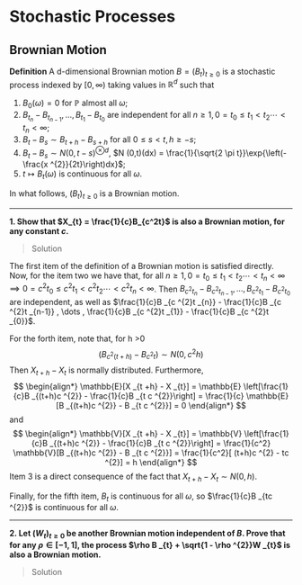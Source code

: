 # Stochastic Processes 

## Brownian Motion

**Definition** A d-dimensional Brownian motion $B= (B_{t})_{t\geq 0}$ is a stochastic process indexed by $[0,\infty)$ taking values in $\mathbb{R}^{d}$ such that

1. $B_0(\omega) = 0$ for $\mathbb{P}$ almost all $\omega$;
2. $B _{t _{n}} - B _{t _{n-1}} , \dots , B _{t _{1}} - B _{t _{0}}$ are independent for all $n \geq 1, 0 = t _{0} \leq t _{1} < t _{2} \cdots < t _{n} < \infty$;
3. $B _{t} - B _{s} \sim B _{t+h} - B _{s +h}$ for all $0 \leq s < t, h \geq -s$;
4. $B _{t}- B _{s} \sim N(0,t-s)^{\otimes d}$, $N (0,t)(dx) = \frac{1}{\sqrt{2 \pi t}}\exp{\left(-\frac{x ^{2}}{2t}\right)dx}$;
5. $t \mapsto B _{t} (\omega)$ is continuous for all $\omega$.

In what follows, $(B_{t})_{t \geq 0}$ is a Brownian motion.

----------
**1. Show that $X_{t} = \frac{1}{c}B_{c^2t}$ is also a Brownian motion, for any constant $c$.** 
> Solution

The first item of the definition of a Brownian motion is satisfied directly. Now, for the item two we have that, for all $n \geq 1, 0 = t _{0} \leq t _{1} < t _{2} \cdots < t _{n} < \infty \implies 0 = c ^{2}t _{0} \leq c ^{2}t _{1} < c ^{2}t _{2} \cdots < c ^{2}t _{n} < \infty$. Then $B _{c ^{2}t _{n}} - B _{c ^{2}t _{n-1}} , \dots , B _{c ^{2}t _{1}} - B _{c ^{2}t _{0}}$ are independent, as well as $\frac{1}{c}B _{c ^{2}t _{n}} - \frac{1}{c}B _{c ^{2}t _{n-1}} , \dots , \frac{1}{c}B _{c ^{2}t _{1}} - \frac{1}{c}B _{c ^{2}t _{0}}$.

For the forth item, note that, for h >0
$$
\begin{equation*}
	(B _{c ^{2}(t + h)} - B _{c ^{2}t}) \sim N (0, c ^{2}h)
\end{equation*}
$$
Then $X _{t+h} - X _{t}$ is normally distributed. Furthermore, 
$$
\begin{align*}
	\mathbb{E}[X _{t +h} - X _{t}] = \mathbb{E} \left[\frac{1}{c}B _{(t+h)c ^{2}} - \frac{1}{c}B _{t c ^{2}}\right] = \frac{1}{c} \mathbb{E}[B _{(t+h)c ^{2}} - B _{t c ^{2}}] = 0
\end{align*}
$$
and
$$
\begin{align*}
	\mathbb{V}[X _{t +h} - X _{t}] = \mathbb{V} \left[\frac{1}{c}B _{(t+h)c ^{2}} - \frac{1}{c}B _{t c ^{2}}\right] = \frac{1}{c^2} \mathbb{V}[B _{(t+h)c ^{2}} - B _{t c ^{2}}] = \frac{1}{c^2}[ (t+h)c ^{2} - tc ^{2}] = h
\end{align*}
$$
Item 3 is a direct consequence of the fact that $X _{t+h} - X _{t} \sim N(0,h)$.

Finally, for the fifth item, $B _{t}$ is continuous for all $\omega$, so $\frac{1}{c}B _{tc ^{2}}$ is continuous for all $\omega$.

----------
**2. Let $(W _{t})_{t \geq 0}$ be another Brownian motion independent of $B$. Prove that for any $\rho \in [-1,1]$, the process $\rho B _{t} + \sqrt{1 - \rho ^{2}}W _{t}$ is also a Brownian motion.**
> Solution
